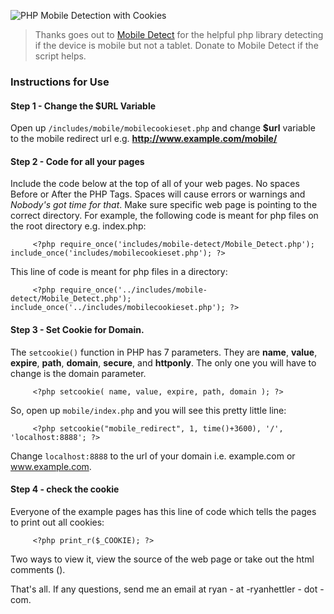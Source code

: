 ![PHP Mobile Detection with Cookies](http://www.ryanhettler.com/images/md_cookies.png)

> Thanks goes out to [Mobile Detect](https://github.com/serbanghita/Mobile-Detect) for the helpful php library detecting if the device is mobile but not a tablet. Donate to Mobile Detect if the script helps.

### Instructions for Use
#### Step 1 - Change the $URL Variable
Open up `/includes/mobile/mobilecookieset.php` and change **$url** variable to the mobile redirect url e.g. **http://www.example.com/mobile/**


#### Step 2 - Code for all your pages
Include the code below at the top of all of your web pages. No spaces Before or After the PHP Tags. Spaces will cause errors or warnings and *Nobody's got time for that*. Make sure specific web page is pointing to the correct directory. For example, the following code is meant for php files on the root directory e.g. index.php:

         <?php require_once('includes/mobile-detect/Mobile_Detect.php'); include_once('includes/mobilecookieset.php'); ?>



This line of code is meant for php files in a directory:

         <?php require_once('../includes/mobile-detect/Mobile_Detect.php'); include_once('../includes/mobilecookieset.php'); ?>


#### Step 3 - Set Cookie for Domain.
The `setcookie()` function in PHP has 7 parameters. They are **name**, **value**, **expire**, **path**, **domain**, **secure**, and **httponly**. The only one you will have to change is the domain parameter.

         <?php setcookie( name, value, expire, path, domain ); ?>

So, open up `mobile/index.php` and you will see this pretty little line:

         <?php setcookie("mobile_redirect", 1, time()+3600), '/', 'localhost:8888'; ?>

Change `localhost:8888` to the url of your domain i.e. example.com or www.example.com. 



#### Step 4 - check the cookie
Everyone of the example pages has this line of code which tells the pages to print out all cookies: 

         <?php print_r($_COOKIE); ?>

Two ways to view it, view the source of the web page or take out the html comments (<!-- -->).


That's all. If any questions, send me an email at ryan - at -ryanhettler - dot - com.




